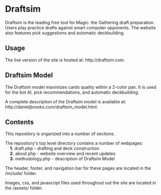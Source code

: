 <h1>Draftsim</h1>

<p> Draftsim is the leading free tool for Magic: the Gathering draft preparation. 
  Users play practice drafts against smart computer opponents. 
  The website also features pick suggestions and automatic deckbuilding. 
</p>

<h2> Usage </h2>
<p>
  The live version of the site is hosted at: http://draftsim.com.
</p>

<h2> Draftsim Model </h2>
<p>
  The Draftsim model maximizes cards quality within a 2-color pair. 
  It is used for the bot AI, pick recommendations, and automatic deckbuilding. 
</p>
<p>
  A complete description of the Draftsim model is available at: http://danieljbrooks.com/draftsim_model.html.
</p>

<h2> Contents </h2>
<p> This repository is organized into a number of sections. </p>
<p>
  The repository's top level directory contains a number of webpages:<br>
  &nbsp;&nbsp;&nbsp;&nbsp;<b>1.</b> draft.php - drafting and deck construction <br>
  &nbsp;&nbsp;&nbsp;&nbsp;<b>2.</b> about.php - website overview and recent updates <br>
  &nbsp;&nbsp;&nbsp;&nbsp;<b>3.</b> methodology.php - description of Draftsim Model <br> 
</p>
<p>
  The header, footer, and navigation bar for these pages are located in the /include/ folder.
</p>
<p>
  Images, css, and javascript files used throughout out the site are located in the /assets/ folder.  
</p>
